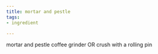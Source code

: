 ```yaml
---
title: mortar and pestle
tags:
- ingredient

---
```

mortar and pestle coffee grinder OR crush with a rolling pin
